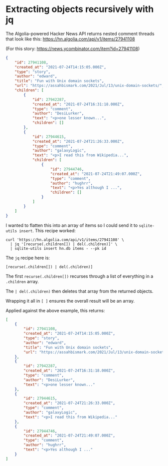 # Extracting objects recursively with jq

The Algolia-powered Hacker News API returns nested comment threads that look like this: https://hn.algolia.com/api/v1/items/27941108

(For this story: https://news.ycombinator.com/item?id=27941108)

```json
{
    "id": 27941108,
    "created_at": "2021-07-24T14:15:05.000Z",
    "type": "story",
    "author": "edward",
    "title": "Fun with Unix domain sockets",
    "url": "https://assahbismark.com/2021/Jul/13/unix-domain-sockets/",
    "children": [
        {
            "id": 27942287,
            "created_at": "2021-07-24T16:31:18.000Z",
            "type": "comment",
            "author": "DesiLurker",
            "text": "<p>one lesser known...",
            "children": []
        },
        {
            "id": 27944615,
            "created_at": "2021-07-24T21:26:33.000Z",
            "type": "comment",
            "author": "galaxyLogic",
            "text": "<p>I read this from Wikipedia...",
            "children": [
                {
                    "id": 27944746,
                    "created_at": "2021-07-24T21:49:07.000Z",
                    "type": "comment",
                    "author": "hughrr",
                    "text": "<p>Yes although I ...",
                    "children": []
                }
            ]
        }
    ]
}
```
I wanted to flatten this into an array of items so I could send it to `sqlite-utils insert`. This recipe worked:

```
curl 'https://hn.algolia.com/api/v1/items/27941108' \
  | jq '[recurse(.children[]) | del(.children)]' \
  | sqlite-utils insert hn.db items - --pk id
```
The `jq` recipe here is:

```jq
[recurse(.children[]) | del(.children)]
```

The first `recurse(.children[])` recurses through a list of everything in a `.children` array.

The `| del(.children)` then deletes that array from the returned objects.

Wrapping it all in `[ ]` ensures the overall result will be an array.

Applied against the above example, this returns:

```json
[
    {
        "id": 27941108,
        "created_at": "2021-07-24T14:15:05.000Z",
        "type": "story",
        "author": "edward",
        "title": "Fun with Unix domain sockets",
        "url": "https://assahbismark.com/2021/Jul/13/unix-domain-sockets/"
    },
    {
        "id": 27942287,
        "created_at": "2021-07-24T16:31:18.000Z",
        "type": "comment",
        "author": "DesiLurker",
        "text": "<p>one lesser known..."
    },
    {
        "id": 27944615,
        "created_at": "2021-07-24T21:26:33.000Z",
        "type": "comment",
        "author": "galaxyLogic",
        "text": "<p>I read this from Wikipedia..."
    },
    {
        "id": 27944746,
        "created_at": "2021-07-24T21:49:07.000Z",
        "type": "comment",
        "author": "hughrr",
        "text": "<p>Yes although I ..."
    }
]
```
